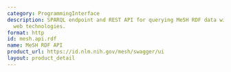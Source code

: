 ```yaml
---
category: ProgrammingInterface
description: SPARQL endpoint and REST API for querying MeSH RDF data with semantic
  web technologies.
format: http
id: mesh.api.rdf
name: MeSH RDF API
product_url: https://id.nlm.nih.gov/mesh/swagger/ui
layout: product_detail
---
```

